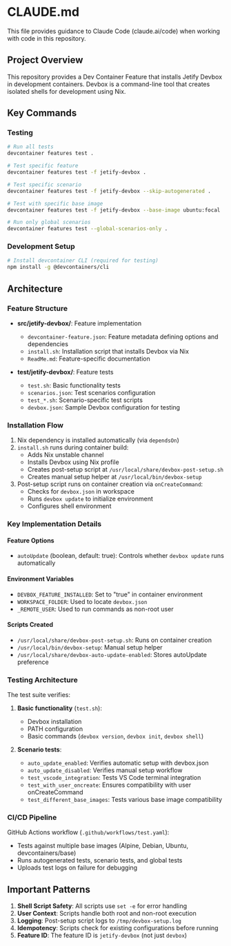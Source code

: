# CLAUDE.md

This file provides guidance to Claude Code (claude.ai/code) when working with code in this repository.

## Project Overview

This repository provides a Dev Container Feature that installs Jetify Devbox in development containers. Devbox is a command-line tool that creates isolated shells for development using Nix.

## Key Commands

### Testing
```bash
# Run all tests
devcontainer features test .

# Test specific feature
devcontainer features test -f jetify-devbox .

# Test specific scenario
devcontainer features test -f jetify-devbox --skip-autogenerated .

# Test with specific base image
devcontainer features test -f jetify-devbox --base-image ubuntu:focal .

# Run only global scenarios
devcontainer features test --global-scenarios-only .
```

### Development Setup
```bash
# Install devcontainer CLI (required for testing)
npm install -g @devcontainers/cli
```

## Architecture

### Feature Structure
- **src/jetify-devbox/**: Feature implementation
  - `devcontainer-feature.json`: Feature metadata defining options and dependencies
  - `install.sh`: Installation script that installs Devbox via Nix
  - `ReadMe.md`: Feature-specific documentation

- **test/jetify-devbox/**: Feature tests
  - `test.sh`: Basic functionality tests
  - `scenarios.json`: Test scenarios configuration
  - `test_*.sh`: Scenario-specific test scripts
  - `devbox.json`: Sample Devbox configuration for testing

### Installation Flow
1. Nix dependency is installed automatically (via `dependsOn`)
2. `install.sh` runs during container build:
   - Adds Nix unstable channel
   - Installs Devbox using Nix profile
   - Creates post-setup script at `/usr/local/share/devbox-post-setup.sh`
   - Creates manual setup helper at `/usr/local/bin/devbox-setup`
3. Post-setup script runs on container creation via `onCreateCommand`:
   - Checks for `devbox.json` in workspace
   - Runs `devbox update` to initialize environment
   - Configures shell environment

### Key Implementation Details

#### Feature Options
- `autoUpdate` (boolean, default: true): Controls whether `devbox update` runs automatically

#### Environment Variables
- `DEVBOX_FEATURE_INSTALLED`: Set to "true" in container environment
- `WORKSPACE_FOLDER`: Used to locate `devbox.json`
- `_REMOTE_USER`: Used to run commands as non-root user

#### Scripts Created
- `/usr/local/share/devbox-post-setup.sh`: Runs on container creation
- `/usr/local/bin/devbox-setup`: Manual setup helper
- `/usr/local/share/devbox-auto-update-enabled`: Stores autoUpdate preference

### Testing Architecture

The test suite verifies:
1. **Basic functionality** (`test.sh`):
   - Devbox installation
   - PATH configuration
   - Basic commands (`devbox version`, `devbox init`, `devbox shell`)

2. **Scenario tests**:
   - `auto_update_enabled`: Verifies automatic setup with devbox.json
   - `auto_update_disabled`: Verifies manual setup workflow
   - `test_vscode_integration`: Tests VS Code terminal integration
   - `test_with_user_oncreate`: Ensures compatibility with user onCreateCommand
   - `test_different_base_images`: Tests various base image compatibility

### CI/CD Pipeline

GitHub Actions workflow (`.github/workflows/test.yaml`):
- Tests against multiple base images (Alpine, Debian, Ubuntu, devcontainers/base)
- Runs autogenerated tests, scenario tests, and global tests
- Uploads test logs on failure for debugging

## Important Patterns

1. **Shell Script Safety**: All scripts use `set -e` for error handling
2. **User Context**: Scripts handle both root and non-root execution
3. **Logging**: Post-setup script logs to `/tmp/devbox-setup.log`
4. **Idempotency**: Scripts check for existing configurations before running
5. **Feature ID**: The feature ID is `jetify-devbox` (not just `devbox`)